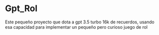 # Gpt_Rol
Este pequeño proyecto que dota a gpt 3.5 turbo 16k de recuerdos, usando esa capacidad para implementar un pequeño pero curioso juego de rol
